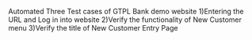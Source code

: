 Automated Three Test cases of GTPL Bank demo website
1)Entering the URL and Log in into website
2)Verify the functionality of New Customer menu
3)Verify the title of New Customer Entry Page
